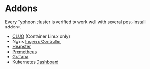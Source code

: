# Addons

Every Typhoon cluster is verified to work well with several post-install addons.

* [CLUO](cluo.md) (Container Linux only)
* Nginx [Ingress Controller](ingress.md)
* [Heapster](heapster.md)
* [Prometheus](prometheus.md)
* [Grafana](grafana.md)
* Kubernetes [Dashboard](dashboard.md)

